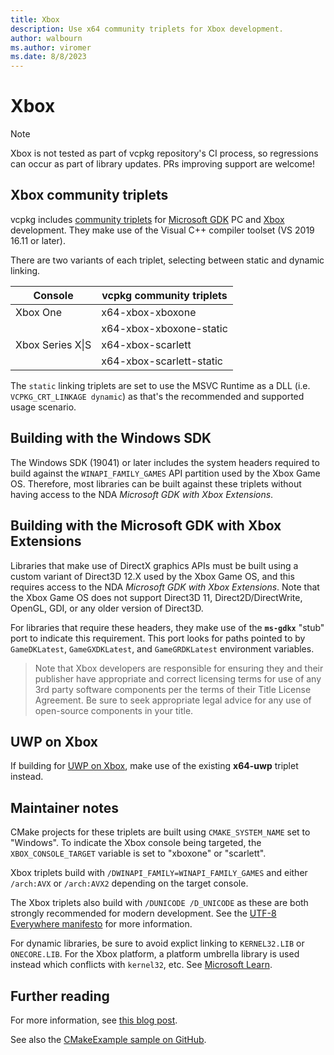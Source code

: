 ```yaml
---
title: Xbox
description: Use x64 community triplets for Xbox development.
author: walbourn
ms.author: viromer
ms.date: 8/8/2023
---
```

# Xbox

> [!NOTE]
> Xbox is not tested as part of vcpkg repository's CI process, so regressions can occur as part of library updates. PRs improving support are welcome!

## Xbox community triplets

vcpkg includes [community triplets](https://github.com/microsoft/vcpkg/tree/master/triplets/community) for [Microsoft GDK](https://aka.ms/gdk) PC and [Xbox](https://aka.ms/gdkx) development. They make use of the Visual C++ compiler toolset (VS 2019 16.11 or later).

There are two variants of each triplet, selecting between static and dynamic linking.

| Console          | vcpkg community triplets     |
|------------------|------------------------------|
| Xbox One         | x64-xbox-xboxone             |
|                  | x64-xbox-xboxone-static      |
| Xbox Series X\|S | x64-xbox-scarlett            |
|                  | x64-xbox-scarlett-static     |

The ``static`` linking triplets are set to use the MSVC Runtime as a DLL (i.e. ``VCPKG_CRT_LINKAGE dynamic``) as that's the recommended and supported usage scenario.

## Building with the Windows SDK

The Windows SDK (19041) or later includes the system headers required to build against the ``WINAPI_FAMILY_GAMES`` API partition used by the Xbox Game OS. Therefore, most libraries can be built against these triplets without having access to the NDA *Microsoft GDK with Xbox Extensions*.

## Building with the Microsoft GDK with Xbox Extensions

Libraries that make use of DirectX graphics APIs must be built using a custom variant of Direct3D 12.X used by the Xbox Game OS, and this requires access to the NDA *Microsoft GDK with Xbox Extensions*. Note that the Xbox Game OS does not support Direct3D 11, Direct2D/DirectWrite, OpenGL, GDI, or any older version of Direct3D.

For libraries that require these headers, they make use of the **`ms-gdkx`** "stub" port to indicate this requirement. This port looks for paths pointed to by ``GameDKLatest``, ``GameGXDKLatest``, and ``GameGRDKLatest`` environment variables.

> Note that Xbox developers are responsible for ensuring they and their publisher have appropriate and correct licensing terms for use of any 3rd party software components per the terms of their Title License Agreement. Be sure to seek appropriate legal advice for any use of open-source components in your title.

## UWP on Xbox

If building for [UWP on Xbox](/windows/uwp/xbox-apps/getting-started), make use of the existing **x64-uwp** triplet instead.

## Maintainer notes

CMake projects for these triplets are built using ``CMAKE_SYSTEM_NAME`` set to "Windows". To indicate the Xbox console being targeted, the `XBOX_CONSOLE_TARGET` variable is set to "xboxone" or "scarlett".

Xbox triplets build with ``/DWINAPI_FAMILY=WINAPI_FAMILY_GAMES`` and either `/arch:AVX` or `/arch:AVX2` depending on the target console.

The Xbox triplets also build with ``/DUNICODE /D_UNICODE`` as these are both strongly recommended for modern development. See the [UTF-8 Everywhere manifesto](https://utf8everywhere.org/) for more information.

For dynamic libraries, be sure to avoid explict linking to `KERNEL32.LIB` or `ONECORE.LIB`. For the Xbox platform, a platform umbrella library is used instead which conflicts with ``kernel32``, etc. See [Microsoft Learn](/windows/win32/apiindex/windows-apisets).

## Further reading

For more information, see [this blog post](https://walbourn.github.io/vcpkg-now-supports-targeting-xbox/).

See also the [CMakeExample sample on GitHub](https://github.com/microsoft/Xbox-GDK-Samples/tree/main/Samples/Tools/CMakeExample).
